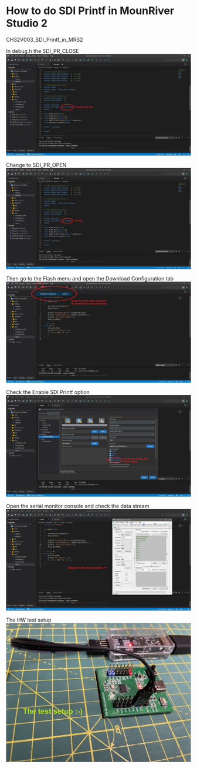 # How to do SDI Printf in MounRiver Studio 2
CH32V003_SDI_Printf_in_MRS2

In debug.h the SDI_PR_CLOSE 
![](Images/SDI_printf_2.jpg)

Change to SDI_PR_OPEN
![](Images/SDI_printf_3.jpg)

Then go to the Flash menu and open the Download Configuration tab
![](Images/SDI_printf_4.jpg)

Check the Enable SDI Printf option
![](Images/SDI_printf_5.jpg)

Open the serial monitor console and check the data stream
![](Images/SDI_printf_1.jpg)

The HW test setup
![](Images/SDI_printf_6.jpg)
